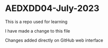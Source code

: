 # AEDXDD04-July-2023
This is a repo used for learning

I have made a change to this file

Changes added directly on GitHub web interface
